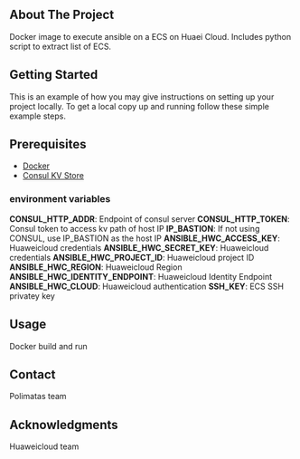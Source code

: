 <!-- ABOUT THE PROJECT -->
## About The Project

Docker image to execute ansible on a ECS on Huaei Cloud. Includes python script to extract list of ECS. 

<!-- GETTING STARTED -->
## Getting Started

This is an example of how you may give instructions on setting up your project locally.
To get a local copy up and running follow these simple example steps.

## Prerequisites

* [Docker](https://www.docker.com/get-started/)
* [Consul KV Store](https://www.consul.io/) 


### environment variables

**CONSUL_HTTP_ADDR**: Endpoint of consul server
**CONSUL_HTTP_TOKEN**: Consul token to access kv path of host IP
**IP_BASTION**: If not using CONSUL, use IP_BASTION as the host IP
**ANSIBLE_HWC_ACCESS_KEY**: Huaweicloud credentials
**ANSIBLE_HWC_SECRET_KEY**: Huaweicloud credentials
**ANSIBLE_HWC_PROJECT_ID**: Huaweicloud project ID
**ANSIBLE_HWC_REGION**: Huaweicloud Region
**ANSIBLE_HWC_IDENTITY_ENDPOINT**: Huaweicloud Identity Endpoint
**ANSIBLE_HWC_CLOUD**: Huaweicloud authentication
**SSH_KEY**: ECS SSH privatey key

<!-- USAGE EXAMPLES -->
## Usage

Docker build and run

<!-- CONTACT -->
## Contact

Polimatas team


<!-- ACKNOWLEDGMENTS -->
## Acknowledgments

Huaweicloud team
